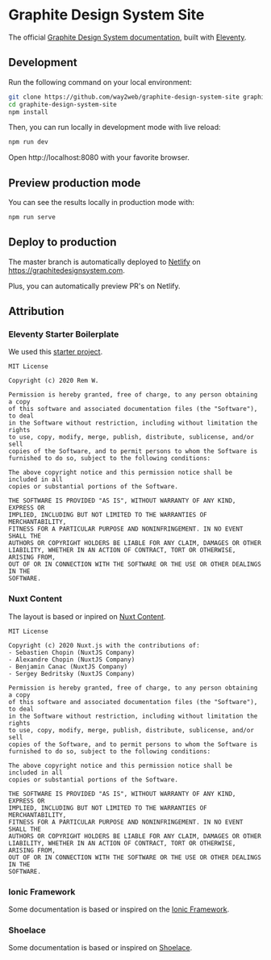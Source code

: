 # Graphite Design System Site

The official [Graphite Design System documentation](https://graphitedesignsystem.com), built with [Eleventy](https://www.11ty.dev/).

## Development

Run the following command on your local environment:

```bash
git clone https://github.com/way2web/graphite-design-system-site graphite-design-system-site
cd graphite-design-system-site
npm install
```

Then, you can run locally in development mode with live reload:

```bash
npm run dev
```

Open http://localhost:8080 with your favorite browser.

## Preview production mode

You can see the results locally in production mode with:

```bash
npm run serve
```

## Deploy to production

The master branch is automatically deployed to [Netlify](https://www.netlify.com/) on https://graphitedesignsystem.com.

Plus, you can automatically preview PR's on Netlify.

## Attribution

### Eleventy Starter Boilerplate

We used this [starter project](https://github.com/ixartz/Eleventy-Starter-Boilerplate).

```
MIT License

Copyright (c) 2020 Rem W.

Permission is hereby granted, free of charge, to any person obtaining a copy
of this software and associated documentation files (the "Software"), to deal
in the Software without restriction, including without limitation the rights
to use, copy, modify, merge, publish, distribute, sublicense, and/or sell
copies of the Software, and to permit persons to whom the Software is
furnished to do so, subject to the following conditions:

The above copyright notice and this permission notice shall be included in all
copies or substantial portions of the Software.

THE SOFTWARE IS PROVIDED "AS IS", WITHOUT WARRANTY OF ANY KIND, EXPRESS OR
IMPLIED, INCLUDING BUT NOT LIMITED TO THE WARRANTIES OF MERCHANTABILITY,
FITNESS FOR A PARTICULAR PURPOSE AND NONINFRINGEMENT. IN NO EVENT SHALL THE
AUTHORS OR COPYRIGHT HOLDERS BE LIABLE FOR ANY CLAIM, DAMAGES OR OTHER
LIABILITY, WHETHER IN AN ACTION OF CONTRACT, TORT OR OTHERWISE, ARISING FROM,
OUT OF OR IN CONNECTION WITH THE SOFTWARE OR THE USE OR OTHER DEALINGS IN THE
SOFTWARE.
```

### Nuxt Content

The layout is based or inpired on [Nuxt Content](https://content.nuxtjs.org/).

```
MIT License

Copyright (c) 2020 Nuxt.js with the contributions of:
- Sebastien Chopin (NuxtJS Company)
- Alexandre Chopin (NuxtJS Company)
- Benjamin Canac (NuxtJS Company)
- Sergey Bedritsky (NuxtJS Company)

Permission is hereby granted, free of charge, to any person obtaining a copy
of this software and associated documentation files (the "Software"), to deal
in the Software without restriction, including without limitation the rights
to use, copy, modify, merge, publish, distribute, sublicense, and/or sell
copies of the Software, and to permit persons to whom the Software is
furnished to do so, subject to the following conditions:

The above copyright notice and this permission notice shall be included in all
copies or substantial portions of the Software.

THE SOFTWARE IS PROVIDED "AS IS", WITHOUT WARRANTY OF ANY KIND, EXPRESS OR
IMPLIED, INCLUDING BUT NOT LIMITED TO THE WARRANTIES OF MERCHANTABILITY,
FITNESS FOR A PARTICULAR PURPOSE AND NONINFRINGEMENT. IN NO EVENT SHALL THE
AUTHORS OR COPYRIGHT HOLDERS BE LIABLE FOR ANY CLAIM, DAMAGES OR OTHER
LIABILITY, WHETHER IN AN ACTION OF CONTRACT, TORT OR OTHERWISE, ARISING FROM,
OUT OF OR IN CONNECTION WITH THE SOFTWARE OR THE USE OR OTHER DEALINGS IN THE
SOFTWARE.
```

### Ionic Framework

Some documentation is based or inspired on the [Ionic Framework](https://ionicframework.com/).

### Shoelace

Some documentation is based or inspired on [Shoelace](https://shoelace.style/).
